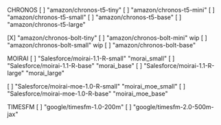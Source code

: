CHRONOS
[ ] "amazon/chronos-t5-tiny"
[ ] "amazon/chronos-t5-mini"
[ ] "amazon/chronos-t5-small"
[ ] "amazon/chronos-t5-base"
[ ] "amazon/chronos-t5-large"

[X] "amazon/chronos-bolt-tiny"
[ ] "amazon/chronos-bolt-mini" wip
[ ] "amazon/chronos-bolt-small" wip
[ ] "amazon/chronos-bolt-base"


MOIRAI
[ ] "Salesforce/moirai-1.1-R-small" "morai_small"
[ ] "Salesforce/moirai-1.1-R-base" "morai_base"
[ ] "Salesforce/moirai-1.1-R-large" "morai_large"

[ ] "Salesforce/moirai-moe-1.0-R-small" "moirai_moe_small"
[ ] "Salesforce/moirai-moe-1.0-R-base" "moirai_moe_base"


TIMESFM
[ ] "google/timesfm-1.0-200m"
[ ] "google/timesfm-2.0-500m-jax"